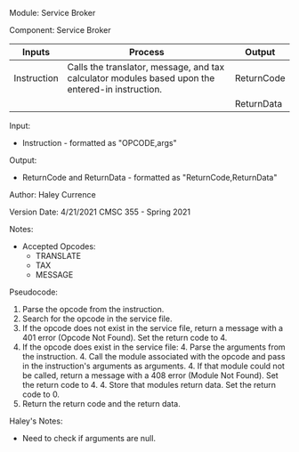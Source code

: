 Module: Service Broker

Component: Service Broker


| Inputs | Process | Output |
| --- | --- | --- |
| Instruction | Calls the translator, message, and tax calculator modules based upon the entered-in instruction. | ReturnCode |
| | | ReturnData |

Input: 
* Instruction - formatted as "OPCODE,args"

Output: 
* ReturnCode and ReturnData - formatted as "ReturnCode,ReturnData"

Author: Haley Currence

Version Date: 4/21/2021 CMSC 355 - Spring 2021

Notes:
* Accepted Opcodes:
  * TRANSLATE
  * TAX
  * MESSAGE

Pseudocode:
1. Parse the opcode from the instruction. 
2. Search for the opcode in the service file.
3. If the opcode does not exist in the service file, return a message with a 401 error (Opcode Not Found). Set the return code to 4.
4. If the opcode does exist in the service file:
   4. Parse the arguments from the instruction. 
   4. Call the module associated with the opcode and pass in the instruction's arguments as arguments.
   4. If that module could not be called, return a message with a 408 error (Module Not Found). Set the return code to 4.
   4. Store that modules return data. Set the return code to 0.
5. Return the return code and the return data.

Haley's Notes:
* Need to check if arguments are null.
